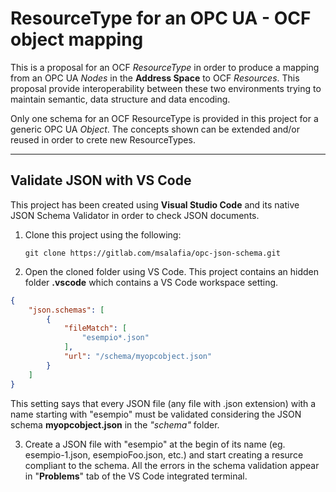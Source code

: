 # ResourceType for an OPC UA - OCF object mapping
This is a proposal for an OCF *ResourceType* in order to produce a mapping from an OPC UA *Nodes* in the **Address Space** to OCF *Resources*. This proposal provide interoperability between these two environments trying to maintain semantic, data structure and data encoding.

Only one schema for an OCF ResourceType is provided in this project for a generic OPC UA *Object*. The concepts shown can be extended and/or reused in order to crete new ResourceTypes.

---

## Validate JSON with VS Code
This project has been created using **Visual Studio Code** and its native JSON Schema Validator in order to check JSON documents.

1. Clone this project using the following:

    ` git clone https://gitlab.com/msalafia/opc-json-schema.git `

2. Open the cloned folder using VS Code. This project contains an hidden folder **.vscode** which contains a VS Code workspace setting.

```json
{
    "json.schemas": [
        {
            "fileMatch": [
                "esempio*.json"
            ],
            "url": "/schema/myopcobject.json"
        }
    ]
}
```
This setting says that every JSON file (any file with .json extension) with a name starting with "esempio" must be validated considering the JSON schema **myopcobject.json** in the *"schema"* folder.

3. Create a JSON file with "esempio" at the begin of its name (eg. esempio-1.json, esempioFoo.json, etc.) and start creating a resurce compliant to the schema. All the errors in the schema validation appear in "**Problems**" tab of the VS Code integrated terminal. 